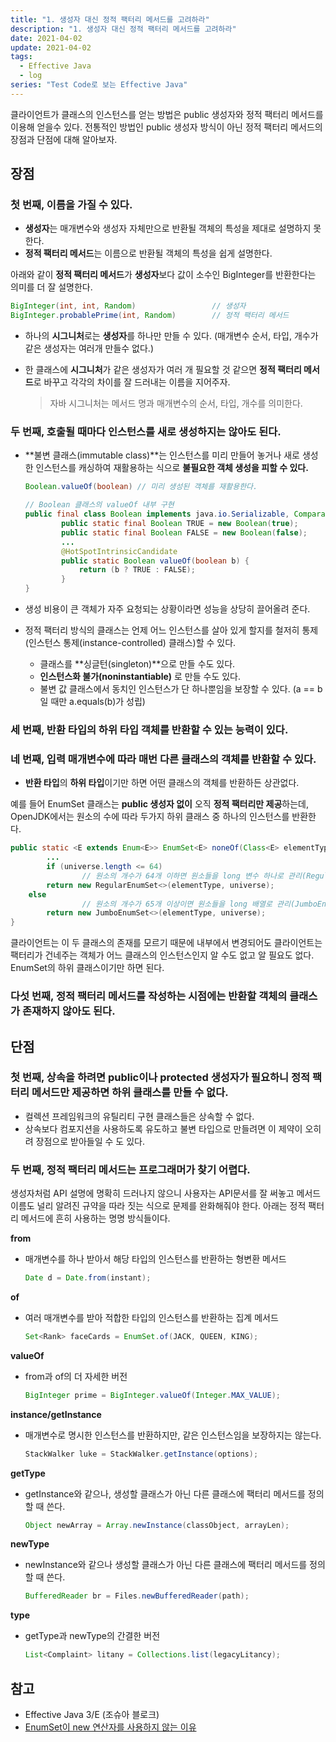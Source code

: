 ```yaml
---
title: "1. 생성자 대신 정적 팩터리 메서드를 고려하라"
description: "1. 생성자 대신 정적 팩터리 메서드를 고려하라"
date: 2021-04-02
update: 2021-04-02
tags:
  - Effective Java
  - log
series: "Test Code로 보는 Effective Java"
---
```


클라이언트가 클래스의 인스턴스를 얻는 방법은 public 생성자와 정적 팩터리 메서드를 이용해 얻을수 있다. 전통적인 방법인 public 생성자 방식이 아닌 정적 팩터리 메서드의 장점과 단점에 대해 알아보자.

## 장점

### 첫 번째, 이름을 가질 수 있다.

- **생성자**는 매개변수와 생성자 자체만으로 반환될 객체의 특성을 제대로 설명하지 못한다.
- **정적 팩터리 메서드**는 이름으로 반환될 객체의 특성을 쉽게 설명한다.

아래와 같이 **정적 팩터리 메서드**가 **생성자**보다 값이 소수인 BigInteger를 반환한다는 의미를 더 잘 설명한다.

```java
BigInteger(int, int, Random)                 // 생성자
BigInteger.probablePrime(int, Random)        // 정적 팩터리 메서드
```

- 하나의 **시그니처**로는 **생성자**를 하나만 만들 수 있다. (매개변수 순서, 타입, 개수가 같은 생성자는 여러개 만들수 없다.)
- 한 클래스에 **시그니처**가 같은 생성자가 여러 개 필요할 것 같으면 **정적 팩터리 메서드**로 바꾸고 각각의 차이를 잘 드러내는 이름을 지어주자.
    
    > 자바 시그니처는 메서드 명과 매개변수의 순서, 타입, 개수를 의미한다.
    > 

### 두 번째, 호출될 때마다 인스턴스를 새로 생성하지는 않아도 된다.

- **불변 클래스(immutable class)**는 인스턴스를 미리 만들어 놓거나 새로 생성한 인스턴스를 캐싱하여 재활용하는 식으로 **불필요한 객체 생성을 피할 수 있다.**
    
    ```java
    Boolean.valueOf(boolean) // 미리 생성된 객체를 재활용한다.
    ```
    
    ```java
    // Boolean 클래스의 valueOf 내부 구현
    public final class Boolean implements java.io.Serializable, Comparable<Boolean> {
    		public static final Boolean TRUE = new Boolean(true);
    		public static final Boolean FALSE = new Boolean(false);
    		...
    		@HotSpotIntrinsicCandidate
    		public static Boolean valueOf(boolean b) {
    		    return (b ? TRUE : FALSE);
    		}
    }
    ```
    
- 생성 비용이 큰 객체가 자주 요청되는 상황이라면 성능을 상당히 끌어올려 준다.
- 정적 팩터리 방식의 클래스는 언제 어느 인스턴스를 살아 있게 할지를 철저히 통제(인스턴스 통제(instance-controlled) 클래스)할 수 있다.
    - 클래스를 **싱글턴(singleton)**으로 만들 수도 있다.
    - **인스턴스화 불가(noninstantiable)** 로 만들 수도 있다.
    - 불변 값 클래스에서 동치인 인스턴스가 단 하나뿐임을 보장할 수 있다. (a == b 일 때만 a.equals(b)가 성립)

### 세 번째, 반환 타입의 하위 타입 객체를 반환할 수 있는 능력이 있다.

### 네 번째, 입력 매개변수에 따라 매번 다른 클래스의 객체를 반환할 수 있다.

- **반환 타입**의 **하위 타입**이기만 하면 어떤 클래스의 객체를 반환하든 상관없다.

예를 들어 EnumSet 클래스는 **public 생성자 없이** 오직 **정적 팩터리만 제공**하는데, OpenJDK에서는 원소의 수에 따라 두가지 하위 클래스 중 하나의 인스턴스를 반환한다.

```java
public static <E extends Enum<E>> EnumSet<E> noneOf(Class<E> elementType) {
		...
		if (universe.length <= 64)
				// 원소의 개수가 64개 이하면 원소들을 long 변수 하나로 관리(RegularEnumSet)
        return new RegularEnumSet<>(elementType, universe);
    else
				// 원소의 개수가 65개 이상이면 원소들을 long 배열로 관리(JumboEnumSet)
        return new JumboEnumSet<>(elementType, universe);
}
```

클라이언트는 이 두 클래스의 존재를 모르기 때문에 내부에서 변경되어도 클라이언트는 팩터리가 건네주는 객체가 어느 클래스의 인스턴스인지 알 수도 없고 알 필요도 없다. EnumSet의 하위 클래스이기만 하면 된다.

### 다섯 번째, 정적 팩터리 메서드를 작성하는 시점에는 반환할 객체의 클래스가 존재하지 않아도 된다.

## 단점

### 첫 번째, 상속을 하려면 public이나 protected 생성자가 필요하니 정적 팩터리 메서드만 제공하면 하위 클래스를 만들 수 없다.

- 컬렉션 프레임워크의 유틸리티 구현 클래스들은 상속할 수 없다.
- 상속보다 컴포지션을 사용하도록 유도하고 불변 타입으로 만들려면 이 제약이 오히려 장점으로 받아들일 수 도 있다.

### 두 번째, 정적 팩터리 메서드는 프로그래머가 찾기 어렵다.

 생성자처럼 API 설명에 명확히 드러나지 않으니 사용자는 API문서를 잘 써놓고 메서드 이름도 널리 알려진 규약을 따라 짓는 식으로 문제를 완화해줘야 한다. 아래는 정적 팩터리 메서드에 흔히 사용하는 명명 방식들이다.

**from**

- 매개변수를 하나 받아서 해당 타입의 인스턴스를 반환하는 형변환 메서드
    
    ```java
    Date d = Date.from(instant);
    ```
    

**of**

- 여러 매개변수를 받아 적합한 타입의 인스턴스를 반환하는 집계 메서드
    
    ```java
    Set<Rank> faceCards = EnumSet.of(JACK, QUEEN, KING);
    ```
    

**valueOf**

- from과 of의 더 자세한 버전
    
    ```java
    BigInteger prime = BigInteger.valueOf(Integer.MAX_VALUE);
    ```
    

**instance/getInstance**

- 매개변수로 명시한 인스턴스를 반환하지만, 같은 인스턴스임을 보장하지는 않는다.
    
    ```java
    StackWalker luke = StackWalker.getInstance(options);
    ```
    

**getType**

- getInstance와 같으나, 생성할 클래스가 아닌 다른 클래스에 팩터리 메서드를 정의할 때 쓴다.
    
    ```java
    Object newArray = Array.newInstance(classObject, arrayLen);
    ```
    

**newType**

- newInstance와 같으나 생성할 클래스가 아닌 다른 클래스에 팩터리 메서드를 정의할 때 쓴다.
    
    ```java
    BufferedReader br = Files.newBufferedReader(path);
    ```
    

**type**

- getType과 newType의 간결한 버전
    
    ```java
    List<Complaint> litany = Collections.list(legacyLitancy);
    ```
    

## 참고

- Effective Java 3/E (조슈아 블로크)
- [EnumSet이 new 연산자를 사용하지 않는 이유](https://siyoon210.tistory.com/152)